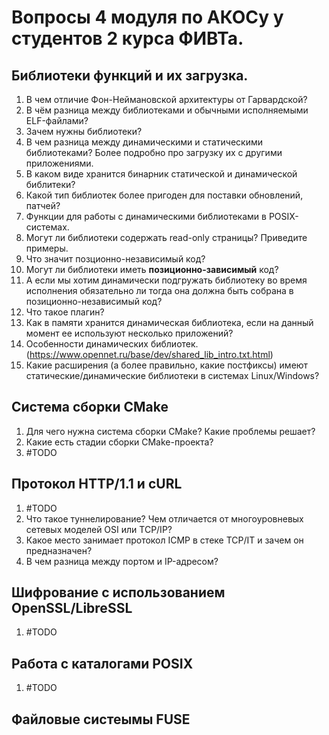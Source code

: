 
# Вопросы 4 модуля по АКОСу у студентов 2 курса ФИВТа. 

## Библиотеки функций и их загрузка.

1) В чем отличие Фон-Неймановской архитектуры от Гарвардской?
2) В чём разница между библиотеками и обычными исполняемыми ELF-файлами?
3) Зачем нужны библиотеки?
4) В чем разница между динамическими и статическими библиотеками? Более подробно про загрузку их с другими приложениями.
5) В каком виде хранится бинарник статической и динамической библитеки?
6) Какой тип библиотек более пригоден для поставки обновлений, патчей?
7) Функции для работы с динамическими библиотеками в POSIX-системах.
8) Могут ли библиотеки содержать read-only страницы? Приведите примеры.
9) Что значит позционно-независимый код?
10) Могут ли библиотеки иметь __позиционно-зависимый__ код?
11) А если мы хотим динамически подгружать библиотеку во время исполнения обязательно ли тогда она должна быть собрана в позиционно-независимый код?
12) Что такое плагин?
13) Как в памяти хранится динамическая библиотека, если на данный момент ее используют несколько приложений?
14) Особенности динамических библиотек. (https://www.opennet.ru/base/dev/shared_lib_intro.txt.html)
15) Какие расширения (а более правильно, какие постфиксы) имеют статические/динамические библиотеки в системах Linux/Windows?


## Cистема сборки CMake

1) Для чего нужна система сборки CMake? Какие проблемы решает?
2) Какие есть стадии сборки CMake-проекта?
3) #TODO


## Протокол HTTP/1.1 и сURL

1) #TODO
2) Что такое туннелирование? Чем отличается от многоуровневых сетевых моделей OSI или TCP/IP?
3) Какое место занимает протокол ICMP  в стеке TCP/IT и зачем он предназначен?
4) В чем разница между портом и IP-адресом?

## Шифрование с использованием OpenSSL/LibreSSL

1) #TODO

## Работа с каталогами POSIX

1) #TODO

## Файловые систеымы FUSE
